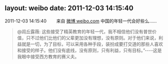 layout: weibo
date: 2011-12-03 14:15:40
---
<meta name="referrer" content="no-referrer" />

2011-12-03 14:15:40  &nbsp;&nbsp;&nbsp;&nbsp;&nbsp;&nbsp; 来自 <a href="http://weibo.com/" rel="nofollow">微博 weibo.com</a>
中国的年轻一代会好些么……
>  @闾丘露薇: 这些接受了精英教育的年轻一代，我不相信他们没有普世价值，只不过他们比他们的父辈更加没有理想，没有原则。对于他们来说，利益就是一切，为了目标，可以采用各种手段，装扮成要打交道的那些人喜欢和接受的样子。他们没有底线，没有原则，只有利益，只有目标。”----这是我眼中接受西方教育的赛义夫。 ​​​

